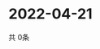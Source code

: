 # 2022-04-21
  共 0条

  <!-- BEGIN -->
  <!-- 最后更新时间Thu Apr 21 2022 16:07:49 GMT+0000 (Coordinated Universal Time) -->
  
  <!-- END -->
  
  